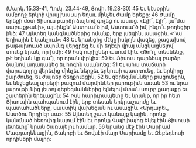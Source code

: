 (Մարկ. 15.33-41, Ղուկ. 23.44-49, Յովհ. 19.28-30)
45 Եւ կէսօրին ամբողջ երկրի վրայ խաւար եղաւ մինչեւ ժամը երեքը: 46 Ժամը երեքի մօտ Յիսուս բարձր ձայնով գոչեց ու ասաց. «Էլի՜, Էլի՜, լա՞մա սաբաքթանի», այսինքն՝ Աստուա՜ծ իմ, Աստուա՜ծ իմ, ինչո՞ւ թողեցիր ինձ: 47 Այնտեղ կանգնածներից ոմանք, երբ լսեցին, ասացին. «Դա Եղիային է կանչում»: 48 Եւ նրանցից մէկը իսկոյն վազեց, քացախով թաթախուած սպունգ վերցրեց եւ մի եղէգի վրայ անցկացնելով՝ տուեց նրան, որ խմի: 49 Իսկ ուրիշներ ասում էին. «Թո՛ղ, տեսնենք, թէ Եղիան կը գա՞յ, որ դրան փրկի»:
50 Եւ Յիսուս դարձեալ բարձր ձայնով աղաղակեց եւ հոգին աւանդեց:
51 Եւ ահա տաճարի վարագոյրը վերեւից մինչեւ ներքեւ երկուսի պատռուեց, եւ երկիրը շարժուեց, եւ ժայռեր ճեղքուեցին, 52 եւ գերեզմանները բացուեցին, եւ ննջեցեալ սրբերի բազում մարմիններ յարութիւն առան 53 ու նրա յարութիւնից յետոյ գերեզմաններից ելնելով մտան սուրբ քաղաքը եւ շատերին երեւացին:
54 Իսկ հարիւրապետը եւ նրանք, որ իր հետ Յիսուսին պահպանում էին, երբ տեսան երկրաշարժը եւ պատահածները, սաստիկ վախեցան ու ասացին. «Արդարեւ, Աստծու Որդի էր սա»:
55 Այնտեղ շատ կանայք կային, որոնք կանգնած հեռուից նայում էին եւ որոնք Գալիլիայից եկել էին Յիսուսի յետեւից՝ նրան ծառայելու համար. 56 նրանց մէջ էին Մարիամ Մագդաղենացին, Յակոբի եւ Յովսէի մայր Մարիամը եւ Զեբեդէոսի որդիների մայրը:
